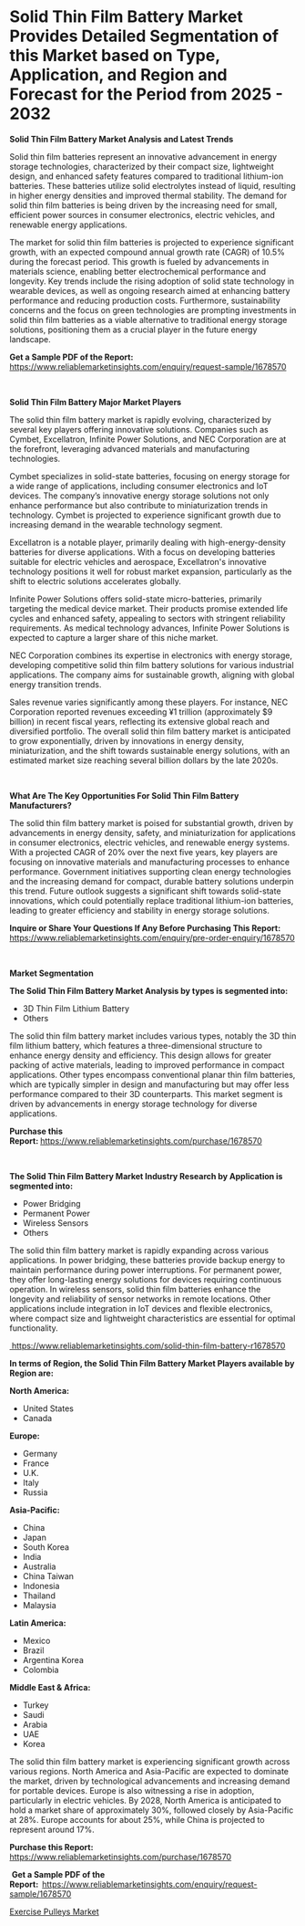 <p><h1>Solid Thin Film Battery Market Provides Detailed Segmentation of this Market based on Type, Application, and Region and Forecast for the Period from 2025 - 2032</h1></p><p><strong>Solid Thin Film Battery Market Analysis and Latest Trends</strong></p>
<p><p>Solid thin film batteries represent an innovative advancement in energy storage technologies, characterized by their compact size, lightweight design, and enhanced safety features compared to traditional lithium-ion batteries. These batteries utilize solid electrolytes instead of liquid, resulting in higher energy densities and improved thermal stability. The demand for solid thin film batteries is being driven by the increasing need for small, efficient power sources in consumer electronics, electric vehicles, and renewable energy applications.</p><p>The market for solid thin film batteries is projected to experience significant growth, with an expected compound annual growth rate (CAGR) of 10.5% during the forecast period. This growth is fueled by advancements in materials science, enabling better electrochemical performance and longevity. Key trends include the rising adoption of solid state technology in wearable devices, as well as ongoing research aimed at enhancing battery performance and reducing production costs. Furthermore, sustainability concerns and the focus on green technologies are prompting investments in solid thin film batteries as a viable alternative to traditional energy storage solutions, positioning them as a crucial player in the future energy landscape.</p></p>
<p><strong>Get a Sample PDF of the Report:&nbsp;</strong> <a href="https://www.reliablemarketinsights.com/enquiry/request-sample/1678570?utm_campaign=2647&utm_medium=2&utm_source=Github&utm_content=ia&utm_term=24032025&utm_id=solid-thin-film-battery">https://www.reliablemarketinsights.com/enquiry/request-sample/1678570</a></p>
<p>&nbsp;</p>
<p><strong>Solid Thin Film Battery Major Market Players</strong></p>
<p><p>The solid thin film battery market is rapidly evolving, characterized by several key players offering innovative solutions. Companies such as Cymbet, Excellatron, Infinite Power Solutions, and NEC Corporation are at the forefront, leveraging advanced materials and manufacturing technologies.</p><p>Cymbet specializes in solid-state batteries, focusing on energy storage for a wide range of applications, including consumer electronics and IoT devices. The company’s innovative energy storage solutions not only enhance performance but also contribute to miniaturization trends in technology. Cymbet is projected to experience significant growth due to increasing demand in the wearable technology segment.</p><p>Excellatron is a notable player, primarily dealing with high-energy-density batteries for diverse applications. With a focus on developing batteries suitable for electric vehicles and aerospace, Excellatron's innovative technology positions it well for robust market expansion, particularly as the shift to electric solutions accelerates globally.</p><p>Infinite Power Solutions offers solid-state micro-batteries, primarily targeting the medical device market. Their products promise extended life cycles and enhanced safety, appealing to sectors with stringent reliability requirements. As medical technology advances, Infinite Power Solutions is expected to capture a larger share of this niche market.</p><p>NEC Corporation combines its expertise in electronics with energy storage, developing competitive solid thin film battery solutions for various industrial applications. The company aims for sustainable growth, aligning with global energy transition trends.</p><p>Sales revenue varies significantly among these players. For instance, NEC Corporation reported revenues exceeding ¥1 trillion (approximately $9 billion) in recent fiscal years, reflecting its extensive global reach and diversified portfolio. The overall solid thin film battery market is anticipated to grow exponentially, driven by innovations in energy density, miniaturization, and the shift towards sustainable energy solutions, with an estimated market size reaching several billion dollars by the late 2020s.</p></p>
<p>&nbsp;</p>
<p><strong>What Are The Key Opportunities For Solid Thin Film Battery Manufacturers?</strong></p>
<p><p>The solid thin film battery market is poised for substantial growth, driven by advancements in energy density, safety, and miniaturization for applications in consumer electronics, electric vehicles, and renewable energy systems. With a projected CAGR of 20% over the next five years, key players are focusing on innovative materials and manufacturing processes to enhance performance. Government initiatives supporting clean energy technologies and the increasing demand for compact, durable battery solutions underpin this trend. Future outlook suggests a significant shift towards solid-state innovations, which could potentially replace traditional lithium-ion batteries, leading to greater efficiency and stability in energy storage solutions.</p></p>
<p><strong>Inquire or Share Your Questions If Any Before Purchasing This Report:</strong> <a href="https://www.reliablemarketinsights.com/enquiry/pre-order-enquiry/1678570?utm_campaign=2647&utm_medium=2&utm_source=Github&utm_content=ia&utm_term=24032025&utm_id=solid-thin-film-battery">https://www.reliablemarketinsights.com/enquiry/pre-order-enquiry/1678570</a></p>
<p>&nbsp;</p>
<p><strong>Market Segmentation</strong></p>
<p><strong>The Solid Thin Film Battery Market Analysis by types is segmented into:</strong></p>
<p><ul><li>3D Thin Film Lithium Battery</li><li>Others</li></ul></p>
<p><p>The solid thin film battery market includes various types, notably the 3D thin film lithium battery, which features a three-dimensional structure to enhance energy density and efficiency. This design allows for greater packing of active materials, leading to improved performance in compact applications. Other types encompass conventional planar thin film batteries, which are typically simpler in design and manufacturing but may offer less performance compared to their 3D counterparts. This market segment is driven by advancements in energy storage technology for diverse applications.</p></p>
<p><strong>Purchase this Report:&nbsp;</strong><a href="https://www.reliablemarketinsights.com/purchase/1678570?utm_campaign=2647&utm_medium=2&utm_source=Github&utm_content=ia&utm_term=24032025&utm_id=solid-thin-film-battery">https://www.reliablemarketinsights.com/purchase/1678570</a></p>
<p>&nbsp;</p>
<p><strong>The Solid Thin Film Battery Market Industry Research by Application is segmented into:</strong></p>
<p><ul><li>Power Bridging</li><li>Permanent Power</li><li>Wireless Sensors</li><li>Others</li></ul></p>
<p><p>The solid thin film battery market is rapidly expanding across various applications. In power bridging, these batteries provide backup energy to maintain performance during power interruptions. For permanent power, they offer long-lasting energy solutions for devices requiring continuous operation. In wireless sensors, solid thin film batteries enhance the longevity and reliability of sensor networks in remote locations. Other applications include integration in IoT devices and flexible electronics, where compact size and lightweight characteristics are essential for optimal functionality.</p></p>
<p><a href="https://www.reliablemarketinsights.com/solid-thin-film-battery-r1678570?utm_campaign=2647&utm_medium=2&utm_source=Github&utm_content=ia&utm_term=24032025&utm_id=solid-thin-film-battery">&nbsp;https://www.reliablemarketinsights.com/solid-thin-film-battery-r1678570</a></p>
<p><strong>In terms of Region, the Solid Thin Film Battery Market Players available by Region are:</strong></p>
<p>
    <p> <strong> North America: </strong>
        <ul>
            <li>United States</li>
            <li>Canada</li>
        </ul>
        </p> 
    <p> <strong> Europe: </strong>
        <ul>
            <li>Germany</li>
            <li>France</li>
            <li>U.K.</li>
            <li>Italy</li>
            <li>Russia</li>
        </ul>
        </p> 
    <p> <strong> Asia-Pacific: </strong>
        <ul>
            <li>China</li>
            <li>Japan</li>
            <li>South Korea</li>
            <li>India</li>
            <li>Australia</li>
            <li>China Taiwan</li>
            <li>Indonesia</li>
            <li>Thailand</li>
            <li>Malaysia</li>
        </ul>
        </p> 
    <p> <strong> Latin America: </strong>
        <ul>
            <li>Mexico</li>
            <li>Brazil</li>
            <li>Argentina Korea</li>
            <li>Colombia</li>
        </ul>
        </p> 
    <p> <strong> Middle East & Africa: </strong>
        <ul>
            <li>Turkey</li>
            <li>Saudi</li>
            <li>Arabia</li>
            <li>UAE</li>
            <li>Korea</li>
        </ul>
    </p>
    </p>
<p><p>The solid thin film battery market is experiencing significant growth across various regions. North America and Asia-Pacific are expected to dominate the market, driven by technological advancements and increasing demand for portable devices. Europe is also witnessing a rise in adoption, particularly in electric vehicles. By 2028, North America is anticipated to hold a market share of approximately 30%, followed closely by Asia-Pacific at 28%. Europe accounts for about 25%, while China is projected to represent around 17%.</p></p>
<p><strong>Purchase this Report: </strong><a href="https://www.reliablemarketinsights.com/purchase/1678570?utm_campaign=2647&utm_medium=2&utm_source=Github&utm_content=ia&utm_term=24032025&utm_id=solid-thin-film-battery">https://www.reliablemarketinsights.com/purchase/1678570</a></p>
<p>&nbsp;<strong>Get a Sample PDF of the Report:&nbsp;&nbsp;</strong><a href="https://www.reliablemarketinsights.com/enquiry/request-sample/1678570?utm_campaign=2647&utm_medium=2&utm_source=Github&utm_content=ia&utm_term=24032025&utm_id=solid-thin-film-battery">https://www.reliablemarketinsights.com/enquiry/request-sample/1678570</a></p>
<p><strong></strong></p>
<p><p><a href="https://github.com/curinbucan9/Market-Research-Report-List-1/blob/main/exercise-pulleys-market.md?utm_campaign=2647&utm_medium=2&utm_source=Github&utm_content=ia&utm_term=24032025&utm_id=solid-thin-film-battery">Exercise Pulleys Market</a></p></p>